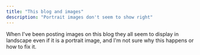 ```yaml
---
title: "This blog and images"
description: "Portrait images don't seem to show right"
---
```

When I've been posting images on this blog they all seem to display in landscape even if it is a portrait image, and I'm not sure why this happens or how to fix it.
